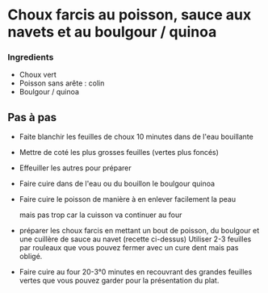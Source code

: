 # Choux farcis au poisson, sauce aux navets et au boulgour / quinoa



### Ingredients

* Choux vert 
* Poisson sans arête : colin 
* Boulgour / quinoa 

## Pas à pas

* Faite blanchir les feuilles de choux 10 minutes dans de l'eau bouillante 
* Mettre de coté les plus grosses feuilles \(vertes plus foncés\)
* Effeuiller les autres pour préparer
* Faire cuire dans de l'eau ou du bouillon le boulgour quinoa
* Faire cuire le poisson de manière à en enlever facilement la peau 

  mais pas trop car la cuisson va continuer au four 

* préparer les choux farcis en mettant un bout de poisson, du boulgour et une cuillère de sauce au navet \(recette ci-dessus\) Utiliser 2-3 feuilles par rouleaux que vous pouvez fermer avec un cure dent mais pas obligé. 
* Faire cuire au four 20-3°0 minutes en recouvrant des grandes feuilles vertes que vous pouvez garder pour la présentation du plat. 

